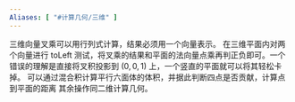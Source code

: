 ```yaml
---
Aliases: [ "#计算几何/三维" ]
---
```

三维向量叉乘可以用行列式计算，结果必须用一个向量表示。
在三维平面内对两个向量进行 toLeft 测试，将叉乘的结果和平面的法向量点乘再判正负即可。一个错误的理解是直接将叉积投影到 $(0,0,1)$ 上，一个竖直的平面就可以将其轻松卡掉。
可以通过混合积计算平行六面体的体积，并据此判断四点是否贡献，计算点到平面的距离
其余操作同二维计算几何。
